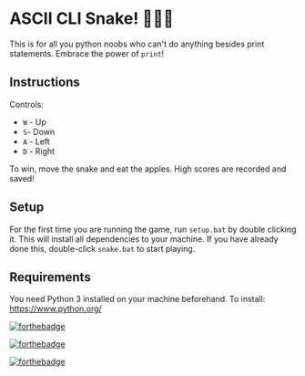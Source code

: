 # ASCII CLI Snake! 🐍🍎💙

This is for all you python noobs who can't do anything besides print statements. Embrace the power of `print`!

## Instructions

Controls:

- `W` - Up
- `S`- Down
- `A` - Left
- `D` - Right

To win, move the snake and eat the apples. High scores are recorded and saved!

## Setup

For the first time you are running the game, run `setup.bat`  by double clicking it. This will install all dependencies to your machine. If you have already done this, double-click `snake.bat` to start playing.

## Requirements

You need Python 3 installed on your machine beforehand. To install: https://www.python.org/



[![forthebadge](https://forthebadge.com/images/badges/built-with-love.svg)](https://forthebadge.com)

[![forthebadge](https://forthebadge.com/images/badges/made-with-python.svg)](https://forthebadge.com)

[![forthebadge](https://forthebadge.com/images/badges/no-ragrets.svg)](https://forthebadge.com)









